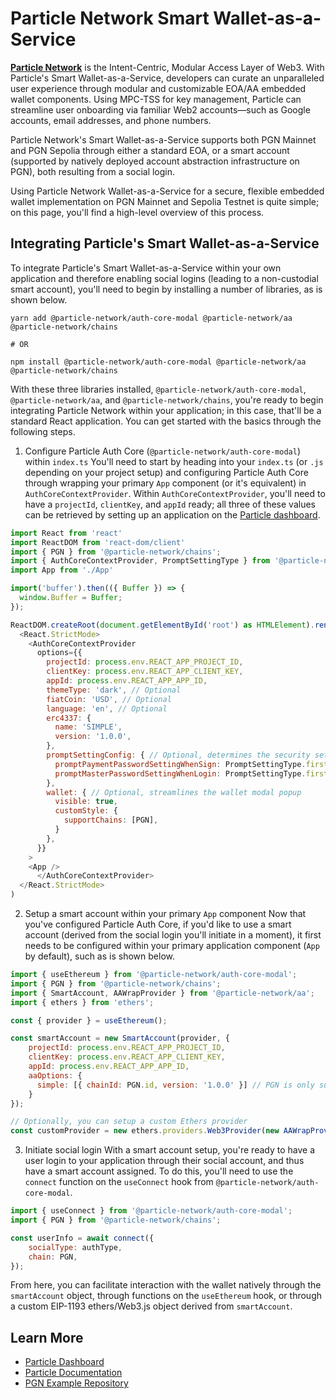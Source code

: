
# Particle Network Smart Wallet-as-a-Service


[**Particle Network**](https://particle.network) is the Intent-Centric, Modular Access Layer of Web3. With Particle's Smart Wallet-as-a-Service, developers can curate an unparalleled user experience through modular and customizable EOA/AA embedded wallet components. Using MPC-TSS for key management, Particle can streamline user onboarding via familiar Web2 accounts—such as Google accounts, email addresses, and phone numbers.
  
Particle Network's Smart Wallet-as-a-Service supports both PGN Mainnet and PGN Sepolia through either a standard EOA, or a smart account (supported by natively deployed account abstraction infrastructure on PGN), both resulting from a social login.
  
Using Particle Network Wallet-as-a-Service for a secure, flexible embedded wallet implementation on PGN Mainnet and Sepolia Testnet is quite simple; on this page, you'll find a high-level overview of this process.

## Integrating Particle's Smart Wallet-as-a-Service

To integrate Particle's Smart Wallet-as-a-Service within your own application and therefore enabling social logins (leading to a non-custodial smart account), you'll need to begin by installing a number of libraries, as is shown below.

```shell
yarn add @particle-network/auth-core-modal @particle-network/aa @particle-network/chains

# OR

npm install @particle-network/auth-core-modal @particle-network/aa @particle-network/chains
```

With these three libraries installed, `@particle-network/auth-core-modal`, `@particle-network/aa`, and `@particle-network/chains`, you're ready to begin integrating Particle Network within your application; in this case, that'll be a standard React application. You can get started with the basics through the following steps.

1. Configure Particle Auth Core (`@particle-network/auth-core-modal`) within `index.ts`
You'll need to start by heading into your `index.ts` (or `.js` depending on your project setup) and configuring Particle Auth Core through wrapping your primary `App` component (or it's equivalent) in `AuthCoreContextProvider`. Within `AuthCoreContextProvider`, you'll need to have a `projectId`, `clientKey`, and `appId` ready; all three of these values can be retrieved by setting up an application on the [Particle dashboard](https://dashboard.particle.network).

```js
import React from 'react'
import ReactDOM from 'react-dom/client'
import { PGN } from '@particle-network/chains';
import { AuthCoreContextProvider, PromptSettingType } from '@particle-network/auth-core-modal';
import App from './App'

import('buffer').then(({ Buffer }) => {
  window.Buffer = Buffer;
});

ReactDOM.createRoot(document.getElementById('root') as HTMLElement).render(
  <React.StrictMode>
    <AuthCoreContextProvider
      options={{
        projectId: process.env.REACT_APP_PROJECT_ID,
        clientKey: process.env.REACT_APP_CLIENT_KEY,
        appId: process.env.REACT_APP_APP_ID,
        themeType: 'dark', // Optional
        fiatCoin: 'USD', // Optional
        language: 'en', // Optional
        erc4337: {
          name: 'SIMPLE',
          version: '1.0.0',
        },
        promptSettingConfig: { // Optional, determines the security settings that a user has to configure
          promptPaymentPasswordSettingWhenSign: PromptSettingType.first,
          promptMasterPasswordSettingWhenLogin: PromptSettingType.first,
        },
        wallet: { // Optional, streamlines the wallet modal popup
          visible: true,
          customStyle: {
            supportChains: [PGN],
          }
        },
      }}
    >
    <App />
      </AuthCoreContextProvider>
  </React.StrictMode>
)
```

2. Setup a smart account within your primary `App` component
Now that you've configured Particle Auth Core, if you'd like to use a smart account (derived from the social login you'll initiate in a moment), it first needs to be configured within your primary application component (`App` by default), such as is shown below.

```js
import { useEthereum } from '@particle-network/auth-core-modal';
import { PGN } from '@particle-network/chains';
import { SmartAccount, AAWrapProvider } from '@particle-network/aa';
import { ethers } from 'ethers';

const { provider } = useEthereum();

const smartAccount = new SmartAccount(provider, {
	projectId: process.env.REACT_APP_PROJECT_ID,
    clientKey: process.env.REACT_APP_CLIENT_KEY,
    appId: process.env.REACT_APP_APP_ID,
    aaOptions: {
      simple: [{ chainId: PGN.id, version: '1.0.0' }] // PGN is only supported on 'simple', although 'biconomy' and 'cyberConnect' are also options
	}
});

// Optionally, you can setup a custom Ethers provider
const customProvider = new ethers.providers.Web3Provider(new AAWrapProvider(smartAccount), "any");
```

3. Initiate social login
With a smart account setup, you're ready to have a user login to your application through their social account, and thus have a smart account assigned. To do this, you'll need to use the `connect` function on the `useConnect` hook from `@particle-network/auth-core-modal`.

```js
import { useConnect } from '@particle-network/auth-core-modal';
import { PGN } from '@particle-network/chains';

const userInfo = await connect({
    socialType: authType,
    chain: PGN,
});
```

From here, you can facilitate interaction with the wallet natively through the `smartAccount` object, through functions on the `useEthereum` hook, or through a custom EIP-1193 ethers/Web3.js object derived from `smartAccount`.
  

## Learn More

- [Particle Dashboard](https://dashboard.particle.network/)
- [Particle Documentation](https://docs.particle.network/)
- [PGN Example Repository](https://github.com/TABASCOatw/particle-pgn-demo)
